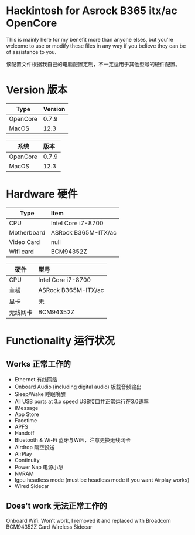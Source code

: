# Hackintosh for Asrock B365 itx/ac OpenCore
 This is mainly here for my benefit more than anyone elses, but you're welcome to use or modify these files in any way if you believe they can be of assistance to you.

该配置文件根据我自己的电脑配置定制，不一定适用于其他型号的硬件配置。


 # Version 版本
Type|Version
--|:--|
OpenCore|0.7.9
MacOS|12.3

系统|版本
--|:--|
OpenCore|0.7.9
MacOS|12.3


# Hardware 硬件
Type|Item
--|:--|
CPU|Intel Core i7-8700
Motherboard|ASRock B365M-ITX/ac
Video Card|null
Wifi card|BCM94352Z

硬件|型号
--|:--|
CPU|Intel Core i7-8700
主板|ASRock B365M-ITX/ac
显卡|无
无线网卡|BCM94352Z


# Functionality 运行状况
## Works 正常工作的
* Ethernet 有线网络
* Onboard Audio (including digital audio) 板载音频输出
* Sleep/Wake 睡眠唤醒
* All USB ports at 3.x speed USB接口并正常运行在3.0速率
* iMessage
* App Store
* Facetime
* APFS
* Handoff
* Bluetooth & Wi-Fi  蓝牙与WiFi，注意更换无线网卡
* Airdrop  隔空投送
* AirPlay
* Continuity
* Power Nap  电源小憩
* NVRAM
* Igpu headless mode (must be headless mode if you want Airplay works)
* Wired Sidecar

## Does't work 无法正常工作的
Onboard Wifi: Won't work, I removed it and replaced with Broadcom BCM94352Z Card
Wireless Sidecar